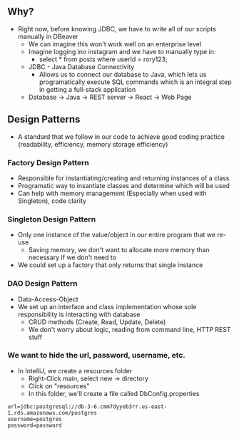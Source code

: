 ## Why?
- Right now, before knowing JDBC, we have to write all of our scripts manually in DBeaver
    - We can imagine this won't work well on an enterprise level
    - Imagine logging ino instagram and we have to manually type in:
        - select * from posts where userId = rory123;
    - JDBC - Java Database Connectivity
        - Allows us to connect our database to Java, which lets us programatically execute SQL commands which is an integral step in getting a full-stack application
    - Database -> Java -> REST server -> React -> Web Page

## Design Patterns
- A standard that we follow in our code to achieve good coding practice (readability, efficiency, memory storage efficiency)

### Factory Design Pattern
- Responsible for instantiating/creating and returning instances of a class
- Programatic way to insantiate classes and determine which will be used
- Can help with memory management (Especially when used with Singleton), code clarity

### Singleton Design Pattern
- Only one instance of the value/object in our entire program that we re-use
    - Saving memory, we don't want to allocate more memory than necessary if we don't need to
- We could set up a factory that only returns that single instance

### DAO Design Pattern
- Data-Access-Object
- We set up an interface and class implementation whose sole responsibility is interacting with database
    - CRUD methods (Create, Read, Update, Delete)
    - We don't worry about logic, reading from command line, HTTP REST stuff

### We want to hide the url, password, username, etc.
- In IntelliJ, we create a resources folder
    - Right-Click main, select new -> directory
    - Click on "resources"
    - In this folder, we'll create a file called DbConfig.properties
```
url=jdbc:postgresql://db-3-6.cmm7dyyeb3rr.us-east-1.rds.amazonaws.com/postgres
username=postgres
password=password
```